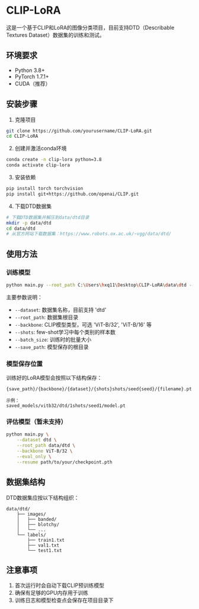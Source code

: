 # CLIP-LoRA

这是一个基于CLIP和LoRA的图像分类项目，目前支持DTD（Describable Textures Dataset）数据集的训练和测试。

## 环境要求

- Python 3.8+
- PyTorch 1.7.1+
- CUDA（推荐）

## 安装步骤

1. 克隆项目
```bash
git clone https://github.com/yourusername/CLIP-LoRA.git
cd CLIP-LoRA
```

2. 创建并激活conda环境
```bash
conda create -n clip-lora python=3.8
conda activate clip-lora
```

3. 安装依赖
```bash
pip install torch torchvision
pip install git+https://github.com/openai/CLIP.git
```

4. 下载DTD数据集
```bash
# 下载DTD数据集并解压到data/dtd目录
mkdir -p data/dtd
cd data/dtd
# 从官方网站下载数据集：https://www.robots.ox.ac.uk/~vgg/data/dtd/
```

## 使用方法

### 训练模型

```bash
python main.py --root_path C:\Users\hxq11\Desktop\CLIP-LoRA\data\dtd --dataset dtd --seed 1 --save_path C:\Users\hxq11\Desktop\CLIP-LoRA\saved_models
```

主要参数说明：
- `--dataset`: 数据集名称，目前支持 'dtd'
- `--root_path`: 数据集根目录
- `--backbone`: CLIP模型类型，可选 'ViT-B/32', 'ViT-B/16' 等
- `--shots`: few-shot学习中每个类别的样本数
- `--batch_size`: 训练时的批量大小
- `--save_path`: 模型保存的根目录

### 模型保存位置

训练好的LoRA模型会按照以下结构保存：
```
{save_path}/{backbone}/{dataset}/{shots}shots/seed{seed}/{filename}.pt

示例：
saved_models/vitb32/dtd/1shots/seed1/model.pt
```

### 评估模型（暂未支持）

```bash
python main.py \
    --dataset dtd \
    --root_path data/dtd \
    --backbone ViT-B/32 \
    --eval_only \
    --resume path/to/your/checkpoint.pth
```

## 数据集结构

DTD数据集应按以下结构组织：
```
data/dtd/
    ├── images/
    │   ├── banded/
    │   ├── blotchy/
    │   └── ...
    └── labels/
        ├── train1.txt
        ├── val1.txt
        └── test1.txt
```

## 注意事项

1. 首次运行时会自动下载CLIP预训练模型
2. 确保有足够的GPU内存用于训练
3. 训练日志和模型检查点会保存在项目目录下

